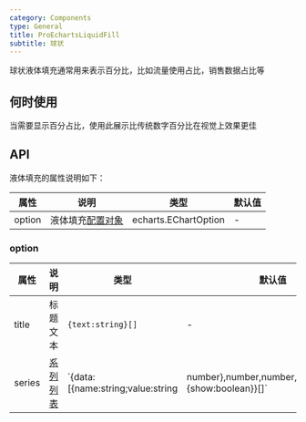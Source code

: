 ```yaml
---
category: Components
type: General
title: ProEchartsLiquidFill
subtitle: 球状
---
```


球状液体填充通常用来表示百分比，比如流量使用占比，销售数据占比等

## 何时使用

当需要显示百分占比，使用此展示比传统数字百分比在视觉上效果更佳

## API


液体填充的属性说明如下：

| 属性 | 说明 | 类型 | 默认值 |
| --- | --- | --- | --- |
| option | 液体填充[配置对象](#option) | echarts.EChartOption | - |


### option

| 属性 | 说明 | 类型 | 默认值 |
| --- | --- | --- | --- |
| title | 标题文本 | `{text:string}[]` | - |
| series | [系列列表](https://echarts.apache.org/zh/option.html#series) | `{data:[{name:string;value:string|number},number,number,number],label:{show:boolean}}[]` | - |



<style>
[id^="components-legionsproechartsliquidfill-demo-"] .ant-btn {
  margin-right: 8px;
  margin-bottom: 12px;
}
[id^="components-legionsproechartsliquidfill-demo-"] .ant-btn-group > .ant-btn {
  margin-right: 0;
}
</style>

